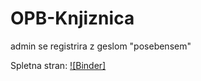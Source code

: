 # OPB-Knjiznica
admin se registrira z geslom "posebensem"

Spletna stran:
[![Binder]](https://knjiznica-13iecmeo-1d10a4646542.herokuapp.com/](https://opb-knjiznica-89a613b8c935.herokuapp.com/)https://opb-knjiznica-89a613b8c935.herokuapp.com/)

